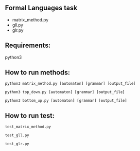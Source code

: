## Formal Languages task

- matrix_method.py
- gll.py
- glr.py

## Requirements:
python3

## How to run methods:
```
python3 matrix_method.py [automaton] [grammar] [output_file]
```
```
python3 top_down.py [automaton] [grammar] [output_file]
```
```
python3 bottom_up.py [automaton] [grammar] [output_file]
```
## How to run test:
```
test_matrix_method.py
```
```
test_gll.py
```
```
test_glr.py
```
